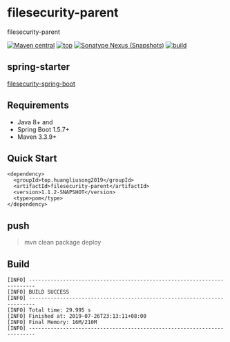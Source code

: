 # filesecurity-parent
filesecurity-parent

[![Maven central](https://img.shields.io/badge/Maven%20central-v1.1-red.svg)](https://search.maven.org/)
[![top](https://img.shields.io/badge/build-top.huangliusong2019-green.svg)]()
[![Sonatype Nexus (Snapshots)](https://img.shields.io/badge/Sonatype%20Nexus-v1.1-blue.svg)](https://oss.sonatype.org/content/repositories/snapshots/top/huangliusong2019/)
[![build](https://img.shields.io/badge/build-passing-brightgreen.svg)](https://github.com/huangliusong1994/filesecurityspringboot)


## spring-starter
[filesecurity-spring-boot](https://github.com/huangliusong1994/filesecurityspringboot)

## Requirements

* Java 8+ and 
* Spring Boot 1.5.7+
* Maven 3.3.9+


## Quick Start

~~~
<dependency>
  <groupId>top.huangliusong2019</groupId>
  <artifactId>filesecurity-parent</artifactId>
  <version>1.1.2-SNAPSHOT</version>
  <type>pom</type>
</dependency>
~~~


## push
> mvn clean package deploy

## Build
~~~
[INFO] ------------------------------------------------------------------------
[INFO] BUILD SUCCESS
[INFO] ------------------------------------------------------------------------
[INFO] Total time: 29.995 s
[INFO] Finished at: 2019-07-26T23:13:11+08:00
[INFO] Final Memory: 16M/210M
[INFO] ------------------------------------------------------------------------
~~~
